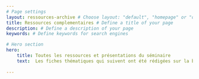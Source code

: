 ```yaml
---
# Page settings
layout: ressources-archive # Choose layout: "default", "homepage" or "documentation-archive"
title: Ressources complementaires # Define a title of your page
description: # Define a description of your page
keywords: # Define keywords for search engines

# Hero section
hero:
    title: Toutes les ressources et présentations du séminaire
    text:  Les fiches thématiques qui suivent ont été rédigées sur la base des présentations, discussions et échanges de pratiques entre les participants du séminaire. 
    
---
```

